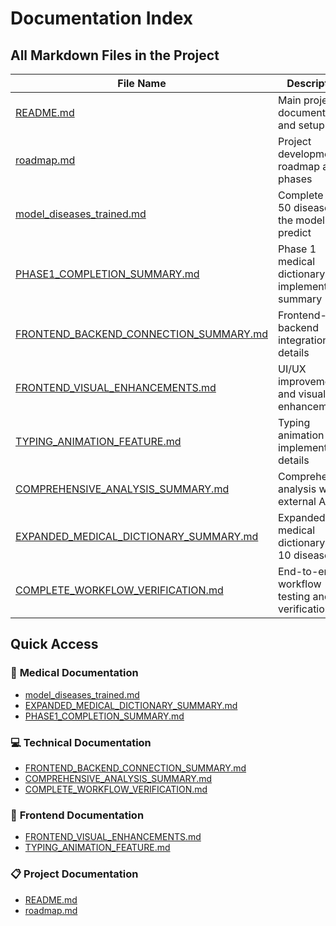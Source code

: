# Documentation Index

## All Markdown Files in the Project

| File Name | Description | Category |
|-----------|-------------|----------|
| [README.md](./README.md) | Main project documentation and setup | Core |
| [roadmap.md](./roadmap.md) | Project development roadmap and phases | Planning |
| [model_diseases_trained.md](./model_diseases_trained.md) | Complete list of 50 diseases the model can predict | Medical |
| [PHASE1_COMPLETION_SUMMARY.md](./PHASE1_COMPLETION_SUMMARY.md) | Phase 1 medical dictionary implementation summary | Implementation |
| [FRONTEND_BACKEND_CONNECTION_SUMMARY.md](./FRONTEND_BACKEND_CONNECTION_SUMMARY.md) | Frontend-backend integration details | Technical |
| [FRONTEND_VISUAL_ENHANCEMENTS.md](./FRONTEND_VISUAL_ENHANCEMENTS.md) | UI/UX improvements and visual enhancements | Frontend |
| [TYPING_ANIMATION_FEATURE.md](./TYPING_ANIMATION_FEATURE.md) | Typing animation implementation details | Feature |
| [COMPREHENSIVE_ANALYSIS_SUMMARY.md](./COMPREHENSIVE_ANALYSIS_SUMMARY.md) | Comprehensive analysis with external APIs | API |
| [EXPANDED_MEDICAL_DICTIONARY_SUMMARY.md](./EXPANDED_MEDICAL_DICTIONARY_SUMMARY.md) | Expanded medical dictionary with 10 diseases | Medical |
| [COMPLETE_WORKFLOW_VERIFICATION.md](./COMPLETE_WORKFLOW_VERIFICATION.md) | End-to-end workflow testing and verification | Testing |

## Quick Access

### 🏥 **Medical Documentation**
- [model_diseases_trained.md](./model_diseases_trained.md)
- [EXPANDED_MEDICAL_DICTIONARY_SUMMARY.md](./EXPANDED_MEDICAL_DICTIONARY_SUMMARY.md)
- [PHASE1_COMPLETION_SUMMARY.md](./PHASE1_COMPLETION_SUMMARY.md)

### 💻 **Technical Documentation**
- [FRONTEND_BACKEND_CONNECTION_SUMMARY.md](./FRONTEND_BACKEND_CONNECTION_SUMMARY.md)
- [COMPREHENSIVE_ANALYSIS_SUMMARY.md](./COMPREHENSIVE_ANALYSIS_SUMMARY.md)
- [COMPLETE_WORKFLOW_VERIFICATION.md](./COMPLETE_WORKFLOW_VERIFICATION.md)

### 🎨 **Frontend Documentation**
- [FRONTEND_VISUAL_ENHANCEMENTS.md](./FRONTEND_VISUAL_ENHANCEMENTS.md)
- [TYPING_ANIMATION_FEATURE.md](./TYPING_ANIMATION_FEATURE.md)

### 📋 **Project Documentation**
- [README.md](./README.md)
- [roadmap.md](./roadmap.md)
